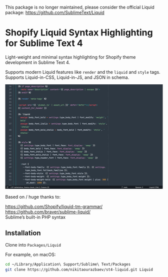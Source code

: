 This package is no longer maintained, please consider the official Liquid package:
https://github.com/SublimeText/Liquid

# Shopify Liquid Syntax Highlighting for Sublime Text 4

Light-weight and minimal syntax highlighting for Shopify theme development in Sublime Text 4.

Supports modern Liquid features like `render` and the `liquid` and `style` tags. Supports Liquid-in-CSS, Liquid-in-JS, and JSON in schema.

![Screenshot of Shopify’s Dawn theme](screenshot.png)

Based on / huge thanks to:

https://github.com/Shopify/liquid-tm-grammar/<br>
https://github.com/braver/sublime-liquid/<br>
Sublime’s built-in PHP syntax

## Installation

Clone into `Packages/Liquid`

For example, on macOS:

```sh
cd ~/Library/Application\ Support/Sublime\ Text/Packages
git clone https://github.com/nikitaourazbaev/st4-liquid.git Liquid
```
